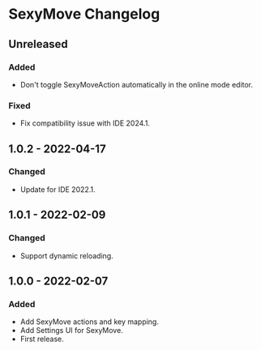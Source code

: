 <!-- Keep a Changelog guide -> https://keepachangelog.com -->

# SexyMove Changelog

## Unreleased

### Added

- Don't toggle SexyMoveAction automatically in the online mode editor.

### Fixed

- Fix compatibility issue with IDE 2024.1.

## 1.0.2 - 2022-04-17

### Changed

- Update for IDE 2022.1.

## 1.0.1 - 2022-02-09

### Changed

- Support dynamic reloading.

## 1.0.0 - 2022-02-07

### Added

- Add SexyMove actions and key mapping.
- Add Settings UI for SexyMove.
- First release.
